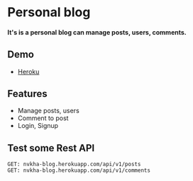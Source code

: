 # Personal blog

#### It's is a personal blog can manage posts, users, comments.


## Demo 
- [Heroku](https://nvkha-blog.herokuapp.com/)


## Features
- Manage posts, users
- Comment to post
- Login, Signup

## Test some Rest API
```
GET: nvkha-blog.herokuapp.com/api/v1/posts
GET: nvkha-blog.herokuapp.com/api/v1/comments
```

